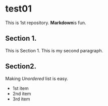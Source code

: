 # test01
 
This is 1st repository.
**Markdown**is fun.

## Section 1.
This is Section 1.
This is my second paragraph.

## Section2.
Making *Unordered* list is easy.

- 1st item
- 2nd item
- 3rd item